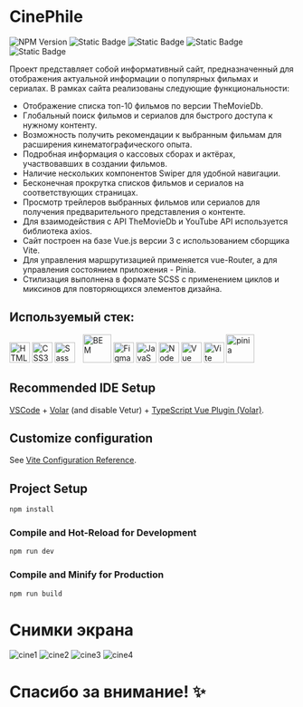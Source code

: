 # CinePhile
<img alt="NPM Version" src="https://img.shields.io/npm/v/npm?color=%2330A339"> <img alt="Static Badge" src="https://img.shields.io/badge/node-v18.17.1-%2330A339"> <img alt="Static Badge" src="https://img.shields.io/badge/vue-3-%2330A339"> <img alt="Static Badge" src="https://img.shields.io/badge/vite-%404.3.5-%2330A339"> <img alt="Static Badge" src="https://img.shields.io/badge/vue-Router-%2330A339">

Проект представляет собой информативный сайт, предназначенный для отображения актуальной информации о популярных фильмах и сериалах. В рамках сайта реализованы следующие функциональности:

- Отображение списка топ-10 фильмов по версии TheMovieDb.
- Глобальный поиск фильмов и сериалов для быстрого доступа к нужному контенту.
- Возможность получить рекомендации к выбранным фильмам для расширения кинематографического опыта.
- Подробная информация о кассовых сборах и актёрах, участвовавших в создании фильмов.
- Наличие нескольких компонентов Swiper для удобной навигации.
- Бесконечная прокрутка списков фильмов и сериалов на соответствующих страницах.
- Просмотр трейлеров выбранных фильмов или сериалов для получения предварительного представления о контенте.
- Для взаимодействия с API TheMovieDb и YouTube API используется библиотека axios.
- Сайт построен на базе Vue.js версии 3 с использованием сборщика Vite.
-  Для управления маршрутизацией применяется vue-Router, а для управления состоянием приложения - Pinia.
-  Стилизация выполнена в формате SCSS с применением циклов и миксинов для повторяющихся элементов дизайна.

## Используемый стек:
   <a href="https://developer.mozilla.org/en-US/docs/Glossary/HTML5" target="_blank" rel="noreferrer"><img
            src="https://raw.githubusercontent.com/danielcranney/readme-generator/main/public/icons/skills/html5-colored.svg"
            width="36" height="36" alt="HTML5" /></a> <a href="https://www.w3schools.com/css/" target="_blank" rel="noreferrer"><img
            src="https://profilinator.rishav.dev/skills-assets/css3-original-wordmark.svg" width="36" height="36"
            alt="CSS3" /></a> <a href="https://sass-lang.com/" target="_blank" rel="noreferrer">
        <img src="https://raw.githubusercontent.com/danielcranney/readme-generator/main/public/icons/skills/sass-colored.svg"
            width="36" height="36" alt="Sass" /></a> <a href="http://getbem.com/" target="_blank">
        <img src="https://profilinator.rishav.dev/skills-assets/bem.svg" alt="BEM" style="margin-left:10px" height="50"
            width="50" /></a> <a href="https://www.figma.com/" target="_blank" rel="noreferrer">
        <img src="https://raw.githubusercontent.com/danielcranney/readme-generator/main/public/icons/skills/figma-colored.svg"
            width="36" height="36" alt="Figma" /></a> <a href="https://developer.mozilla.org/en-US/docs/Web/JavaScript" target="_blank" rel="noreferrer"><img
            src="https://raw.githubusercontent.com/danielcranney/readme-generator/main/public/icons/skills/javascript-colored.svg"
            width="36" height="36" alt="JavaScript" /></a> <a href="https://nodejs.org/en/" target="_blank" rel="noreferrer">
        <img src="https://raw.githubusercontent.com/danielcranney/readme-generator/main/public/icons/skills/nodejs-colored.svg"
            width="36" height="36" alt="NodeJS" /></a> <a href="https://vuejs.org/" target="_blank" rel="noreferrer"><img
            src="https://raw.githubusercontent.com/danielcranney/readme-generator/main/public/icons/skills/vuejs-colored.svg"
            width="36" height="36" alt="Vue" /></a> <a href="https://vitejs.dev/" target="_blank" rel="noreferrer">
        <img src="https://raw.githubusercontent.com/danielcranney/readme-generator/main/public/icons/skills/vite-colored.svg"
            width="36" height="36" alt="Vite" /></a> <img src="https://skillicons.dev/icons?i=pinia" alt="pinia" height="50" />

## Recommended IDE Setup

[VSCode](https://code.visualstudio.com/) + [Volar](https://marketplace.visualstudio.com/items?itemName=Vue.volar) (and disable Vetur) + [TypeScript Vue Plugin (Volar)](https://marketplace.visualstudio.com/items?itemName=Vue.vscode-typescript-vue-plugin).

## Customize configuration

See [Vite Configuration Reference](https://vitejs.dev/config/).

## Project Setup

```sh
npm install
```

### Compile and Hot-Reload for Development

```sh
npm run dev
```

### Compile and Minify for Production

```sh
npm run build
```

# Снимки экрана
![cine1](https://github.com/microman92/CinePhile/assets/90110834/b0877051-9634-4817-bc2d-67d09fa8937f)
![cine2](https://github.com/microman92/CinePhile/assets/90110834/4f7d8b2d-2760-47ca-aad8-4019e81ebc45)
![cine3](https://github.com/microman92/CinePhile/assets/90110834/11286846-e92e-4f22-938a-e5310b716566)
![cine4](https://github.com/microman92/CinePhile/assets/90110834/34251d44-79bc-4f2e-b372-888067dd3c2c)


# Спасибо за внимание! ✨


